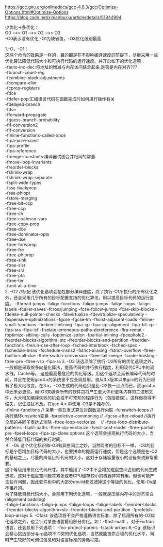 https://gcc.gnu.org/onlinedocs/gcc-4.6.3/gcc/Optimize-Options.html#Optimize-Options   
https://blog.csdn.net/xinianbuxiu/article/details/51844994  

少优化->多优化：  
O0 -->> O1 -->> O2 -->> O3    
-O0表示没有优化,-O1为缺省值，-O3优化级别最高    

1.-O，-O1：  
这两个命令的效果是一样的，目的都是在不影响编译速度的前提下，尽量采用一些优化算法降低代码大小和可执行代码的运行速度。并开启如下的优化选项：  
-fauto-inc-dec:将地址的增减与内存访问结合起来,是否是内存对齐???  
-fbranch-count-reg  
-fcombine-stack-adjustments  
-fcompare-elim  
-fcprop-registers  
-fdce  
-fdefer-pop:汇编语言代码在函数完成时如何进行操作有关  
-fdelayed-branch  
-fdse  
-fforward-propagate  
-fguess-branch-probability  
-fif-conversion2  
-fif-conversion  
-finline-functions-called-once  
-fipa-pure-const  
-fipa-profile  
-fipa-reference  
-fmerge-constants:编译器试图合并相同的常量.   
-fmove-loop-invariants  
-freorder-blocks  
-fshrink-wrap  
-fshrink-wrap-separate  
-fsplit-wide-types  
-fssa-backprop  
-fssa-phiopt  
-fstore-merging  
-ftree-bit-ccp  
-ftree-ccp  
-ftree-ch  
-ftree-coalesce-vars  
-ftree-copy-prop  
-ftree-dce  
-ftree-dominator-opts  
-ftree-dse  
-ftree-forwprop  
-ftree-fre  
-ftree-phiprop  
-ftree-sink  
-ftree-slsr  
-ftree-sra  
-ftree-pta  
-ftree-ter  
-funit-at-a-time  
2. -O2
//标配
该优化选项会牺牲部分编译速度，除了执行-O1所执行的所有优化之外，还会采用几乎所有的目标配置支持的优化算法，用以提高目标代码的运行速度。
-fthread-jumps
-falign-functions  -falign-jumps
-falign-loops  -falign-labels
-fcaller-saves
-fcrossjumping
-fcse-follow-jumps  -fcse-skip-blocks
-fdelete-null-pointer-checks
-fdevirtualize -fdevirtualize-speculatively
-fexpensive-optimizations
-fgcse  -fgcse-lm 
-fhoist-adjacent-loads
-finline-small-functions
-findirect-inlining
-fipa-cp
-fipa-cp-alignment
-fipa-bit-cp
-fipa-sra
-fipa-icf
-fisolate-erroneous-paths-dereference
-flra-remat
-foptimize-sibling-calls
-foptimize-strlen
-fpartial-inlining
-fpeephole2
-freorder-blocks-algorithm=stc
-freorder-blocks-and-partition -freorder-functions
-frerun-cse-after-loop 
-fsched-interblock  -fsched-spec
-fschedule-insns  -fschedule-insns2
-fstrict-aliasing -fstrict-overflow
-ftree-builtin-call-dce
-ftree-switch-conversion -ftree-tail-merge
-fcode-hoisting
-ftree-pre
-ftree-vrp
-fipa-ra
3. -O3
该选项除了执行-O2所有的优化选项之外，一般都是采取很多向量化算法，提高代码的并行执行程度，利用现代CPU中的流水线，Cache等。
这是最高最危险的优化等级。用这个选项会延长编译代码的时间，并且在使用gcc4.x的系统里不应全局启用。自从3.x版本以来gcc的行为已经有了极大地改变。在3.x，-O3生成的代码也只是比-O2快一点点而已，而gcc4.x中还未必更快。用-O3来编译所有的软件包将产生更大体积更耗内存的二进制文件，大大增加编译失败的机会或不可预知的程序行为（包括错误）。这样做将得不偿失，记住过犹不及。在gcc 4.x.中使用-O3是不推荐的。  
-finline-functions      // 采用一些启发式算法对函数进行内联
-funswitch-loops        // 执行循环unswitch变换
-fpredictive-commoning  //
-fgcse-after-reload     //执行全局的共同子表达式消除
-ftree-loop-vectorize　  //
-ftree-loop-distribute-patterns
-fsplit-paths
-ftree-slp-vectorize
-fvect-cost-model
-ftree-partial-pre
-fpeel-loops
-fipa-cp-clone options
这个选项会提高执行代码的大小，当然会降低目标代码的执行时间。  
４. -Os
这个优化标识和-O3有异曲同工之妙，当然两者的目标不一样，-O3的目标是宁愿增加目标代码的大小，也要拼命的提高运行速度，但是这个选项是在-O2的基础之上，尽量的降低目标代码的大小，这对于存储容量很小的设备来说非常重要。  
这个等级用来优化代码尺寸。其中启用了-O2中不会增加磁盘空间占用的代码生成选项。这对于磁盘空间极其紧张或者CPU缓存较小的机器非常有用。但也可能产生些许问题，因此软件树中的大部分ebuild都过滤掉这个等级的优化。使用-Os是不推荐的。  
为了降低目标代码大小，会禁用下列优化选项，一般就是压缩内存中的对齐空白(alignment padding)  
-falign-functions 
-falign-jumps 
-falign-loops
-falign-labels
-freorder-blocks 
-freorder-blocks-algorithm=stc
-freorder-blocks-and-partition 
-fprefetch-loop-arrays
5. -Ofast:
该选项将不会严格遵循语言标准，除了启用所有的-O3优化选项之外，也会针对某些语言启用部分优化。如：-ffast-math ，对于Fortran语言，还会启用下列选项：
-fno-protect-parens
-fstack-arrays
6.-Og:
该标识会精心挑选部分与-g选项不冲突的优化选项，当然就能提供合理的优化水平，同时产生较好的可调试信息和对语言标准的遵循程度。
